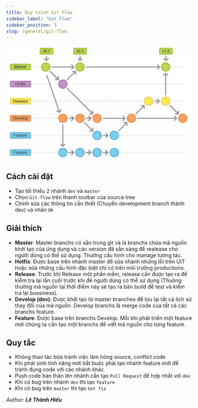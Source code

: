 ```yaml
---
title: Quy trình Git Flow
sidebar_label: "Git Flow"
sidebar_position: 3
slug: /general/git-flow
---
```


![git flow](./img/git-flow.jpg)

## Cách cài đặt

- Tạo tối thiểu 2 nhánh `dev` và `master`
- Chọn `Git-flow` trên thanh toolbar của source tree
- Chỉnh sửa các thông tin cần thiết (Chuyển development branch thành dev) và nhấn `OK`

## Giải thích

- **Master**: Master branchs có sẵn trong git và là branchs chứa mã nguồn khởi tạo của ứng dụng và các version đã sẵn sàng để realease cho người dùng có thể sử dụng. Thường cấu hình cho manage tương tác.
- **Hotfix**: Được base trên nhánh master để sửa nhanh những lỗi trên UIT hoặc sửa những cấu hình đặc biệt chỉ có trên môi trường productions.
- **Release**: Trước khi Release một phần mềm, release cần được tạo ra để kiểm tra lại lần cuối trước khi để người dùng có thể sử dụng (Thuông thường mã nguồn tại thời điểm này sẽ tạo ra bản build để test và kiểm tra lại bussiness).
- **Develop (dev)**: Được khởi tạo từ master branches để lưu lại tất cả lịch sử thay đổi của mã nguồn. Develop branchs là merge code của tất cả các branchs feature.
- **Feature**: Được base trên branchs Develop. Mỗi khi phát triển một feature mới chúng ta cần tạo một branchs để viết mã nguồn cho từng feature.

## Quy tắc

- Không thao tác bừa tránh việc làm hỏng source, conflict code
- Khi phát sinh tính năng mới bắt buộc phải tạo nhánh feature mới để tránh đụng code với các nhánh khác
- Push code bản thân lên nhánh cần tạo `Pull Request` để hợp nhất với `dev`
- Khi có bug trên nhánh `dev` thì tạo `feature`
- Khi có bug trên `master` thì tạo `hot fix`

<div class="text-right">

_Author: **Lê Thành Hiếu**_

</div>
